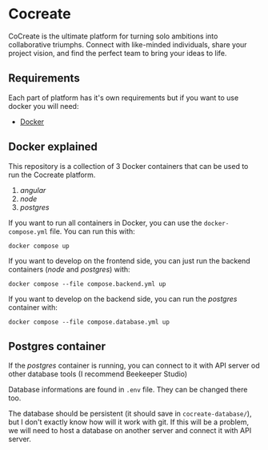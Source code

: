 # Cocreate

CoCreate is the ultimate platform for turning solo ambitions into collaborative triumphs. Connect with like-minded individuals, share your project vision, and find the perfect team to bring your ideas to life. 

## Requirements
Each part of platform has it's own requirements but if you want to use docker you will need:
- [Docker](https://www.docker.com)

## Docker explained

This repository is a collection of 3 Docker containers that can be used to run the Cocreate platform.

1. *angular*
2. *node*
3. *postgres*

If you want to run all containers in Docker, you can use the `docker-compose.yml` file. You can run this with:
```
docker compose up
```

If you want to develop on the frontend side, you can just run the backend containers (*node* and *postgres*) with:
```
docker compose --file compose.backend.yml up
```

If you want to develop on the backend side, you can run the *postgres* container with:
```
docker compose --file compose.database.yml up
```

## Postgres container
If the *postgres* container is running, you can connect to it with API server od other database tools (I recommend Beekeeper Studio)

Database informations are found in `.env` file. They can be changed there too.

The database should be persistent (it should save in `cocreate-database/`), but I don't exactly know how will it work with git. If this will be a problem, we will need to host a database on another server and connect it with API server.